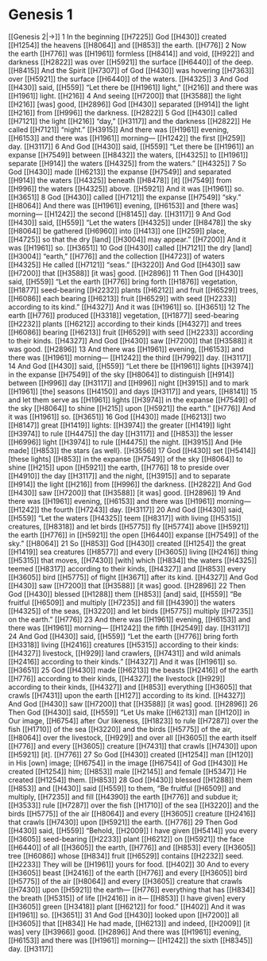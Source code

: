 # Genesis 1
[[Genesis 2|→]]
1 In the beginning [[H7225]] God [[H430]] created [[H1254]] the heavens [[H8064]] and [[H853]] the earth. [[H776]] 
2 Now the earth [[H776]] was [[H1961]] formless [[H8414]] and void, [[H922]] and darkness [[H2822]] was over [[H5921]] the surface [[H6440]] of the deep. [[H8415]] And the Spirit [[H7307]] of God [[H430]] was hovering [[H7363]] over [[H5921]] the surface [[H6440]] of the waters. [[H4325]] 
3 And God [[H430]] said, [[H559]] “Let there be [[H1961]] light,” [[H216]] and there was [[H1961]] light. [[H216]] 
4 And seeing [[H7200]] that [[H3588]] the light [[H216]] [was] good, [[H2896]] God [[H430]] separated [[H914]] the light [[H216]] from [[H996]] the darkness. [[H2822]] 
5 God [[H430]] called [[H7121]] the light [[H216]] “day,” [[H3117]] and the darkness [[H2822]] He called [[H7121]] “night.” [[H3915]] And there was [[H1961]] evening, [[H6153]] and there was [[H1961]] morning— [[H1242]] the first [[H259]] day. [[H3117]] 
6 And God [[H430]] said, [[H559]] “Let there be [[H1961]] an expanse [[H7549]] between [[H8432]] the waters, [[H4325]] to [[H1961]] separate [[H914]] the waters [[H4325]] from the waters.” [[H4325]] 
7 So God [[H430]] made [[H6213]] the expanse [[H7549]] and separated [[H914]] the waters [[H4325]] beneath [[H8478]] [it] [[H7549]] from [[H996]] the waters [[H4325]] above. [[H5921]] And it was [[H1961]] so. [[H3651]] 
8 God [[H430]] called [[H7121]] the expanse [[H7549]] “sky.” [[H8064]] And there was [[H1961]] evening, [[H6153]] and [there was] morning— [[H1242]] the second [[H8145]] day. [[H3117]] 
9 And God [[H430]] said, [[H559]] “Let the waters [[H4325]] under [[H8478]] the sky [[H8064]] be gathered [[H6960]] into [[H413]] one [[H259]] place, [[H4725]] so that the dry [land] [[H3004]] may appear.” [[H7200]] And it was [[H1961]] so. [[H3651]] 
10 God [[H430]] called [[H7121]] the dry [land] [[H3004]] “earth,” [[H776]] and the collection [[H4723]] of waters [[H4325]] He called [[H7121]] “seas.” [[H3220]] And God [[H430]] saw [[H7200]] that [[H3588]] [it was] good. [[H2896]] 
11 Then God [[H430]] said, [[H559]] “Let the earth [[H776]] bring forth [[H1876]] vegetation, [[H1877]] seed-bearing [[H2232]] plants [[H6212]] and fruit [[H6529]] trees, [[H6086]] each bearing [[H6213]] fruit [[H6529]] with seed [[H2233]] according to its kind.” [[H4327]] And it was [[H1961]] so. [[H3651]] 
12 The earth [[H776]] produced [[H3318]] vegetation, [[H1877]] seed-bearing [[H2232]] plants [[H6212]] according to their kinds [[H4327]] and trees [[H6086]] bearing [[H6213]] fruit [[H6529]] with seed [[H2233]] according to their kinds. [[H4327]] And God [[H430]] saw [[H7200]] that [[H3588]] it was good. [[H2896]] 
13 And there was [[H1961]] evening, [[H6153]] and there was [[H1961]] morning— [[H1242]] the third [[H7992]] day. [[H3117]] 
14 And God [[H430]] said, [[H559]] “Let there be [[H1961]] lights [[H3974]] in the expanse [[H7549]] of the sky [[H8064]] to distinguish [[H914]] between [[H996]] day [[H3117]] and [[H996]] night [[H3915]] and to mark [[H1961]] [the] seasons [[H4150]] and days [[H3117]] and years, [[H8141]] 
15 and let them serve as [[H1961]] lights [[H3974]] in the expanse [[H7549]] of the sky [[H8064]] to shine [[H215]] upon [[H5921]] the earth.” [[H776]] And it was [[H1961]] so. [[H3651]] 
16 God [[H430]] made [[H6213]] two [[H8147]] great [[H1419]] lights: [[H3974]] the greater [[H1419]] light [[H3974]] to rule [[H4475]] the day [[H3117]] and [[H853]] the lesser [[H6996]] light [[H3974]] to rule [[H4475]] the night. [[H3915]] And [He made] [[H853]] the stars {as well}. [[H3556]] 
17 God [[H430]] set [[H5414]] [these lights] [[H853]] in the expanse [[H7549]] of the sky [[H8064]] to shine [[H215]] upon [[H5921]] the earth, [[H776]] 
18 to preside over [[H4910]] the day [[H3117]] and the night, [[H3915]] and to separate [[H914]] the light [[H216]] from [[H996]] the darkness. [[H2822]] And God [[H430]] saw [[H7200]] that [[H3588]] [it was] good. [[H2896]] 
19 And there was [[H1961]] evening, [[H6153]] and there was [[H1961]] morning— [[H1242]] the fourth [[H7243]] day. [[H3117]] 
20 And God [[H430]] said, [[H559]] “Let the waters [[H4325]] teem [[H8317]] with living [[H5315]] creatures, [[H8318]] and let birds [[H5775]] fly [[H5774]] above [[H5921]] the earth [[H776]] in [[H5921]] the open [[H6440]] expanse [[H7549]] of the sky.” [[H8064]] 
21 So [[H853]] God [[H430]] created [[H1254]] the great [[H1419]] sea creatures [[H8577]] and every [[H3605]] living [[H2416]] thing [[H5315]] that moves, [[H7430]] [with] which [[H834]] the waters [[H4325]] teemed [[H8317]] according to their kinds, [[H4327]] and [[H853]] every [[H3605]] bird [[H5775]] of flight [[H3671]] after its kind. [[H4327]] And God [[H430]] saw [[H7200]] that [[H3588]] [it was] good. [[H2896]] 
22 Then God [[H430]] blessed [[H1288]] them [[H853]] [and] said, [[H559]] “Be fruitful [[H6509]] and multiply [[H7235]] and fill [[H4390]] the waters [[H4325]] of the seas, [[H3220]] and let birds [[H5775]] multiply [[H7235]] on the earth.” [[H776]] 
23 And there was [[H1961]] evening, [[H6153]] and there was [[H1961]] morning— [[H1242]] the fifth [[H2549]] day. [[H3117]] 
24 And God [[H430]] said, [[H559]] “Let the earth [[H776]] bring forth [[H3318]] living [[H2416]] creatures [[H5315]] according to their kinds: [[H4327]] livestock, [[H929]] land crawlers, [[H7431]] and wild animals [[H2416]] according to their kinds.” [[H4327]] And it was [[H1961]] so. [[H3651]] 
25 God [[H430]] made [[H6213]] the beasts [[H2416]] of the earth [[H776]] according to their kinds, [[H4327]] the livestock [[H929]] according to their kinds, [[H4327]] and [[H853]] everything [[H3605]] that crawls [[H7431]] upon the earth [[H127]] according to its kind. [[H4327]] And God [[H430]] saw [[H7200]] that [[H3588]] [it was] good. [[H2896]] 
26 Then God [[H430]] said, [[H559]] “Let Us make [[H6213]] man [[H120]] in Our image, [[H6754]] after Our likeness, [[H1823]] to rule [[H7287]] over the fish [[H1710]] of the sea [[H3220]] and the birds [[H5775]] of the air, [[H8064]] over the livestock, [[H929]] and over all [[H3605]] the earth itself [[H776]] and every [[H3605]] creature [[H7431]] that crawls [[H7430]] upon [[H5921]] [it]. [[H776]] 
27 So God [[H430]] created [[H1254]] man [[H120]] in His [own] image; [[H6754]] in the image [[H6754]] of God [[H430]] He created [[H1254]] him; [[H853]] male [[H2145]] and female [[H5347]] He created [[H1254]] them. [[H853]] 
28 God [[H430]] blessed [[H1288]] them [[H853]] and [[H430]] said [[H559]] to them,  “Be fruitful [[H6509]] and multiply, [[H7235]] and fill [[H4390]] the earth [[H776]] and subdue it; [[H3533]] rule [[H7287]] over the fish [[H1710]] of the sea [[H3220]] and the birds [[H5775]] of the air [[H8064]] and every [[H3605]] creature [[H2416]] that crawls [[H7430]] upon [[H5921]] the earth. [[H776]] 
29 Then God [[H430]] said, [[H559]] “Behold, [[H2009]] I have given [[H5414]] you  every [[H3605]] seed-bearing [[H2233]] plant [[H6212]] on [[H5921]] the face [[H6440]] of all [[H3605]] the earth, [[H776]] and [[H853]] every [[H3605]] tree [[H6086]] whose [[H834]] fruit [[H6529]] contains [[H2232]] seed. [[H2233]] They will be [[H1961]] yours  for food. [[H402]] 
30 And to every [[H3605]] beast [[H2416]] of the earth [[H776]] and every [[H3605]] bird [[H5775]] of the air [[H8064]] and every [[H3605]] creature that crawls [[H7430]] upon [[H5921]] the earth— [[H776]] everything that has [[H834]] the breath [[H5315]] of life [[H2416]] in it— [[H853]] [I have given] every [[H3605]] green [[H3418]] plant [[H6212]] for food.” [[H402]] And it was [[H1961]] so. [[H3651]] 
31 And God [[H430]] looked upon [[H7200]] all [[H3605]] that [[H834]] He had made, [[H6213]] and indeed, [[H2009]] [it was] very [[H3966]] good. [[H2896]] And there was [[H1961]] evening, [[H6153]] and there was [[H1961]] morning— [[H1242]] the sixth [[H8345]] day. [[H3117]] 
